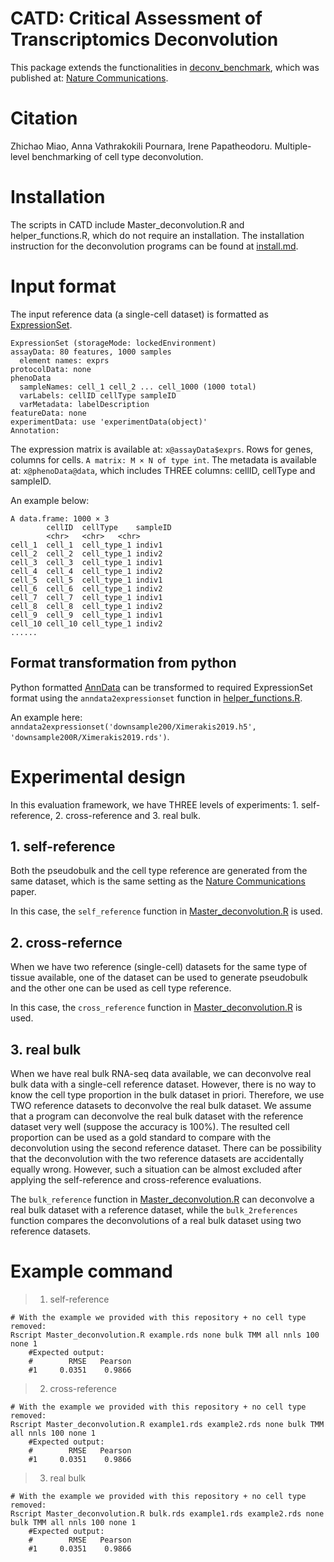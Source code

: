 # CATD: Critical Assessment of Transcriptomics Deconvolution

This package extends the functionalities in [deconv_benchmark](https://github.com/favilaco/deconv_benchmark), which was published at: [Nature Communications](https://doi.org/10.1038/s41467-020-19015-1). 

# Citation 
Zhichao Miao, Anna Vathrakokili Pournara, Irene Papatheodoru. Multiple-level benchmarking of cell type deconvolution. 


# Installation
The scripts in CATD include Master_deconvolution.R and helper_functions.R, which do not require an installation. 
The installation instruction for the deconvolution programs can be found at [install.md](https://github.com/Functional-Genomics/CATD/blob/main/install.md). 

# Input format
The input reference data (a single-cell dataset) is formatted as [ExpressionSet](https://www.bioconductor.org/packages/release/bioc/vignettes/Biobase/inst/doc/ExpressionSetIntroduction.pdf).
```
ExpressionSet (storageMode: lockedEnvironment)
assayData: 80 features, 1000 samples 
  element names: exprs 
protocolData: none
phenoData
  sampleNames: cell_1 cell_2 ... cell_1000 (1000 total)
  varLabels: cellID cellType sampleID
  varMetadata: labelDescription
featureData: none
experimentData: use 'experimentData(object)'
Annotation:  
```
The expression matrix is available at: `x@assayData$exprs`. Rows for genes, columns for cells. `A matrix: M × N of type int`. 
The metadata is available at: `x@phenoData@data`, which includes THREE columns: cellID, cellType and sampleID.

An example below:
```
A data.frame: 1000 × 3
		cellID	cellType	sampleID
		<chr>	<chr>	<chr>
cell_1	cell_1	cell_type_1	indiv1
cell_2	cell_2	cell_type_1	indiv2
cell_3	cell_3	cell_type_1	indiv1
cell_4	cell_4	cell_type_1	indiv2
cell_5	cell_5	cell_type_1	indiv1
cell_6	cell_6	cell_type_1	indiv2
cell_7	cell_7	cell_type_1	indiv1
cell_8	cell_8	cell_type_1	indiv2
cell_9	cell_9	cell_type_1	indiv1
cell_10	cell_10	cell_type_1	indiv2
......
```

## Format transformation from python
Python formatted [AnnData](https://anndata.readthedocs.io/en/latest/anndata.AnnData.html) can be transformed to required ExpressionSet format using the `anndata2expressionset` function in [helper_functions.R](https://github.com/Functional-Genomics/CATD/blob/main/helper_functions.R). 

An example here: `anndata2expressionset('downsample200/Ximerakis2019.h5', 'downsample200R/Ximerakis2019.rds')`. 


# Experimental design
In this evaluation framework, we have THREE levels of experiments: 1. self-reference, 2. cross-reference and 3. real bulk. 
## 1. self-reference
Both the pseudobulk and the cell type reference are generated from the same dataset, which is the same setting as the [Nature Communications](https://doi.org/10.1038/s41467-020-19015-1) paper. 

In this case, the `self_reference` function in [Master_deconvolution.R](https://github.com/Functional-Genomics/CATD/blob/main/Master_deconvolution.R) is used. 

## 2. cross-refernce
When we have two reference (single-cell) datasets for the same type of tissue available, one of the dataset can be used to generate pseudobulk and the other one can be used as cell type reference. 

In this case, the `cross_reference` function in [Master_deconvolution.R](https://github.com/Functional-Genomics/CATD/blob/main/Master_deconvolution.R) is used. 

## 3. real bulk
When we have real bulk RNA-seq data available, we can deconvolve real bulk data with a single-cell reference dataset. However, there is no way to know the cell type proportion in the bulk dataset in priori. Therefore, we use TWO reference datasets to deconvolve the real bulk dataset. 
We assume that a program can deconvolve the real bulk dataset with the reference dataset very well (suppose the accuracy is 100%). The resulted cell proportion can be used as a gold standard to compare with the deconvolution using the second reference dataset. There can be possibility that the deconvolution with the two reference datasets are accidentally equally wrong. However, such a situation can be almost excluded after applying the self-reference and cross-reference evaluations. 

The `bulk_reference` function in [Master_deconvolution.R](https://github.com/Functional-Genomics/CATD/blob/main/Master_deconvolution.R) can deconvolve a real bulk dataset with a reference dataset, while the `bulk_2references` function compares the deconvolutions of a real bulk dataset using two reference datasets. 

# Example command

> 1. self-reference
```
# With the example we provided with this repository + no cell type removed:
Rscript Master_deconvolution.R example.rds none bulk TMM all nnls 100 none 1
	#Expected output:
	#        RMSE   Pearson
	#1     0.0351    0.9866
```

> 2. cross-reference
```
# With the example we provided with this repository + no cell type removed:
Rscript Master_deconvolution.R example1.rds example2.rds none bulk TMM all nnls 100 none 1
	#Expected output:
	#        RMSE   Pearson
	#1     0.0351    0.9866
```

> 3. real bulk
```
# With the example we provided with this repository + no cell type removed:
Rscript Master_deconvolution.R bulk.rds example1.rds example2.rds none bulk TMM all nnls 100 none 1
	#Expected output:
	#        RMSE   Pearson
	#1     0.0351    0.9866
```


